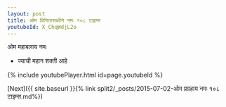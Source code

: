 ```yaml
---
layout: post
title: ओम विभितासाक्षीने नमः १०८ टाइम्स
youtubeId: X_ChqWdjL2o
---
```

 
 
 ओम महाबलाय नमः  
 
 -  ज्याची महान शक्ती आहे 
 
  
 
  
 
 
 
 
 
 


{% include youtubePlayer.html id=page.youtubeId %}
 
[Next]({{ site.baseurl }}{% link  split2/_posts/2015-07-02-ओम प्रग्रहाय नमः १०८ टाइम्स.md%})
 
